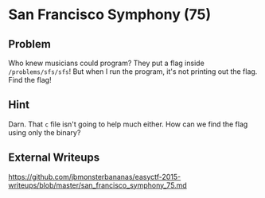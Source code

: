 # San Francisco Symphony (75)

## Problem

Who knew musicians could program? They put a flag inside `/problems/sfs/sfs`! But when I run the program, it's not printing out the flag. Find the flag!

## Hint

Darn. That `c` file isn't going to help much either. How can we find the flag using only the binary?

## External Writeups

https://github.com/jbmonsterbananas/easyctf-2015-writeups/blob/master/san_francisco_symphony_75.md
